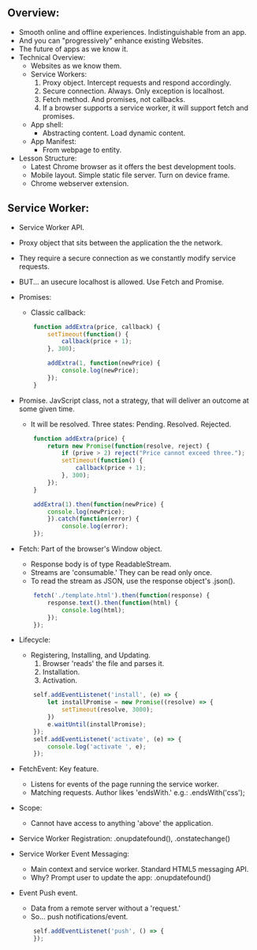 ## Overview:
- Smooth online and offline experiences. Indistinguishable from an app.
- And you can "progressively" enhance existing Websites.
- The future of apps as we know it.
- Technical Overview:
    - Websites as we know them.
    - Service Workers:
        1. Proxy object. Intercept requests and respond accordingly.
        2. Secure connection. Always. Only exception is localhost.
        3. Fetch method. And promises, not callbacks.
        4. If a browser supports a service worker, it will support fetch and promises.
    - App shell:
        - Abstracting content. Load dynamic content.
    - App Manifest:
        - From webpage to entity.
- Lesson Structure:
    - Latest Chrome browser as it offers the best development tools.
    - Mobile layout. Simple static file server. Turn on device frame.
    - Chrome webserver extension.
    
## Service Worker:
- Service Worker API.
- Proxy object that sits between the application the the network.
- They require a secure connection as we constantly modify service requests. 
- BUT... an usecure localhost is allowed. Use Fetch and Promise.


- Promises:
    - Classic callback:
    ```javascript
        function addExtra(price, callback) {
            setTimeout(function() {
                callback(price + 1);
            }, 300);

            addExtra(1, function(newPrice) {
                console.log(newPrice);
            });
        }
    ```

-  Promise. JavScript class, not a strategy, that will deliver an outcome at some given time.
    - It will be resolved. Three states: Pending. Resolved. Rejected.
    ```javascript
        function addExtra(price) {
            return new Promise(function(resolve, reject) {
                if (prive > 2) reject("Price cannot exceed three.");
                setTimeout(function() {
                    callback(price + 1);
                }, 300);
            });
        }

        addExtra(1).then(function(newPrice) { 
            console.log(newPrice); 
            }).catch(function(error) { 
                console.log(error); 
        });
    ```

- Fetch: Part of the browser's Window object.
    - Response body is of type ReadableStream. 
    - Streams are 'consumable.' They can be read only once.
    - To read the stream as JSON, use the response object's .json().
    ```javascript
        fetch('./template.html').then(function(response) {
            response.text().then(function(html) {
                console.log(html);
            });
        });
    ```

- Lifecycle:
    - Registering, Installing, and Updating.
        1. Browser 'reads' the file and parses it.
        2. Installation.
        3. Activation.
    ```javascript
        self.addEventListenet('install', (e) => {
            let installPromise = new Promise((resolve) => {
                setTimeout(resolve, 3000);
            })
            e.waitUntil(installPromise);
        });
        self.addEventListenet('activate', (e) => {
            console.log('activate ', e);
        });
    ```
- FetchEvent: Key feature.
    - Listens for events of the page running the service worker.
    - Matching requests. Author likes 'endsWith.' e.g.: .endsWith('css');

- Scope:
    - Cannot have access to anything 'above' the application.

- Service Worker Registration: .onupdatefound(), .onstatechange()

- Service Worker Event Messaging:
    - Main context and service worker. Standard HTML5 messaging API.
    - Why? Prompt user to update the app: .onupdatefound()

- Event Push event.
    - Data from a remote server without a 'request.'
    - So... push notifications/event.
    ```javascript
        self.addEventListenet('push', () => {
        });
    ```